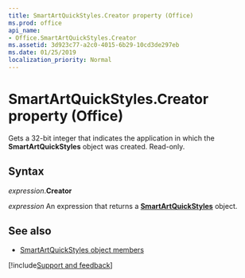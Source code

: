 ```yaml
---
title: SmartArtQuickStyles.Creator property (Office)
ms.prod: office
api_name:
- Office.SmartArtQuickStyles.Creator
ms.assetid: 3d923c77-a2c0-4015-6b29-10cd3de297eb
ms.date: 01/25/2019
localization_priority: Normal
---
```



# SmartArtQuickStyles.Creator property (Office)

Gets a 32-bit integer that indicates the application in which the **SmartArtQuickStyles** object was created. Read-only.


## Syntax

_expression_.**Creator**

_expression_ An expression that returns a **[SmartArtQuickStyles](Office.SmartArtQuickStyles.md)** object.


## See also

- [SmartArtQuickStyles object members](overview/Library-Reference/smartartquickstyles-members-office.md)



[!include[Support and feedback](~/includes/feedback-boilerplate.md)]